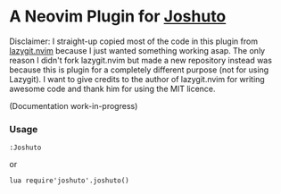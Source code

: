 # A Neovim Plugin for [Joshuto](https://github.com/kamiyaa/joshuto)

Disclaimer: I straight-up copied most of the code in this plugin from [lazygit.nvim](https://github.com/kdheepak/lazygit.nvim) because I just wanted something working asap. The only reason I didn't fork lazygit.nvim but made a new repository instead was because this is plugin for a completely different purpose (not for using Lazygit). I want to give credits to the author of lazygit.nvim for writing awesome code and thank him for using the MIT licence.

(Documentation work-in-progress)

### Usage
```
:Joshuto
```

or 
```
lua require'joshuto'.joshuto()
```

